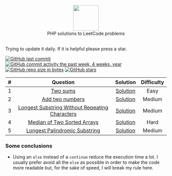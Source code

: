 <p align="center">
  <a href="https://leetcode.com/nplasencia">
    <img height=80 src="https://leetcode.com/static/webpack_bundles/images/logo-dark.e99485d9b.svg">
  </a>
  <br>PHP solutions to LeetCode problems
  <br><br>
</p>

Trying to update it daily. If it is helpful please press a star.

[![GitHub last commit](https://img.shields.io/github/last-commit/nplasencia/Leetcode_solutions.svg)](https://github.com/nplasencia/Leetcode_solutions) 
[![GitHub commit activity the past week, 4 weeks, year](https://img.shields.io/github/commit-activity/y/nplasencia/Leetcode_solutions.svg)](https://github.com/nplasencia/Leetcode_solutions)
[![GitHub repo size in bytes](https://img.shields.io/github/repo-size/nplasencia/Leetcode_solutions.svg)](https://github.com/nplasencia/Leetcode_solutions) 
[![GitHub stars](https://img.shields.io/github/stars/nplasencia/Leetcode_solutions.svg)](https://github.com/nplasencia/Leetcode_solutions)

|  # |                                                            Question                                                             |                      Solution                      | Difficulty |
|:--:|:-------------------------------------------------------------------------------------------------------------------------------:|:--------------------------------------------------:|:----------:|
|  1 |                                       [Two sums](https://leetcode.com/problems/two-sum/)                                        |         [Solution](src/TwoSum/Solution.md)         |    Easy    |
|  2 |                                [Add two numbers](https://leetcode.com/problems/add-two-numbers/)                                |     [Solution](src/AddTwoNumbers/Solution.md)      |   Medium   |
|  3 | [Longest Substring Without Repeating Characters](https://leetcode.com/problems/longest-substring-without-repeating-characters/) |    [Solution](src/LongestSubstring/Solution.md)    |   Medium   |
|  4 |          [Median of Two Sorted Arrays](https://leetcode.com/problems/median-of-two-sorted-arrays/)           | [Solution](src/FindMedianSortedArrays/Solution.md) |    Hard    |
|  5 |          [Longest Palindromic Substring](https://leetcode.com/problems/longest-palindromic-substring/)           | [Solution](src/LongestPalindromicSubstring/Solution.md) |    Medium    |

### Some conclusions

- Using an `else` instead of a `continue` reduce the execution time a lot. I usually prefer avoid all the `else` as
  possible in order to make the code more readable but, for the sake of speed, I will break my rule here.
